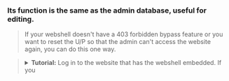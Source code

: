 ### Its function is the same as the admin database, useful for editing.
> If your webshell doesn't have a 403 forbidden bypass feature or you want to reset the U/P so that the admin can't access the website again, you can do this one way.

> <details><summary><b>Tutorial:</b> Log in to the website that has the webshell embedded. If you</summary>are logged in you just need to look for wp-config.php or the config file on the website. Copy all the text concerning the DBadminer starting from the user pass and email, if you have uploaded the admin, enter the DB.</details>
